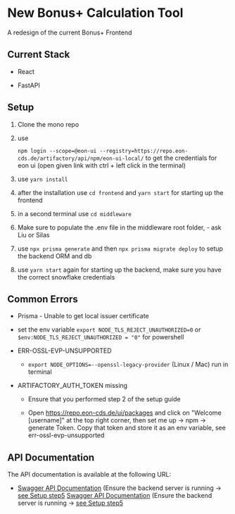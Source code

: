 # New Bonus+ Calculation Tool
A redesign of the current Bonus+ Frontend

## Current Stack 
 - React 
 - FastAPI

## Setup    
 1. Clone the mono repo
 2. use 
    `npm login --scope=@eon-ui --registry=https://repo.eon-cds.de/artifactory/api/npm/eon-ui-local/` to get the credentials for eon ui (open given link with ctrl + left click in the terminal)
 3. use `yarn install`
 4. after the installation use `cd frontend` and `yarn start` for starting up the frontend
 5. in a second terminal use `cd middleware` 
 6. Make sure to populate the .env file in the middleware root folder, - ask Liu or Silas
 7. use `npx prisma generate` and then `npx prisma migrate deploy` to setup the backend ORM and db
 8. use `yarn start` again for starting up the backend, make sure you have the correct snowflake credentials <a name="step5"/>
 
## Common Errors
 - Prisma - Unable to get local issuer certificate
  - set the env variable `export NODE_TLS_REJECT_UNAUTHORIZED=0` or `$env:NODE_TLS_REJECT_UNAUTHORIZED = "0"` for powershell
 - ERR-OSSL-EVP-UNSUPPORTED
   - `export NODE_OPTIONS=--openssl-legacy-provider` (Linux / Mac)  run in terminal 
 - ARTIFACTORY_AUTH_TOKEN missing
   - Ensure that you performed step 2 of the setup guide
   - Open https://repo.eon-cds.de/ui/packages and click on "Welcome [username]" at the top right corner, then set me up -> npm -> generate Token. Copy that token and store it as an env variable, see err-ossl-evp-unsupported

## API Documentation

The API documentation is available at the following URL:
- [Swagger API Documentation](http://localhost:8000/docs) (Ensure the backend server is running -> [see Setup step5](#step5) [Swagger API Documentation](http://localhost:8000/docs) (Ensure the backend server is running -> [see Setup step5](#step5)

